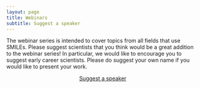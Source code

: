 ```yaml
---
layout: page
title: Webinars
subtitle: Suggest a speaker
---
```


The webinar series is intended to cover topics from all fields that use SMILEs. Please suggest scientists that you think would be a great addition to the webinar series! In particular, we would like to encourage you to suggest early career scientists. Please do suggest your own name if you would like to present your work.

<div style="text-align:center;">
<a class="btn btn-success" href="https://large-ensemble.github.io/suggest_speaker">Suggest a speaker</a>
</div>
